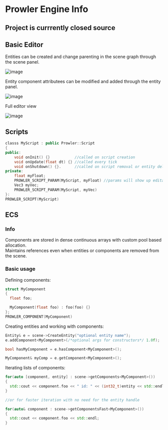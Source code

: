 # Prowler Engine Info

## Project is currrently closed source

## Basic Editor

Entities can be created and change parenting in the scene graph through the scene panel.

![image](https://github.com/user-attachments/assets/2dd2ff24-bdeb-4b45-8210-35d785c097d4)

Entity component attributees can be modified and added through the entity panel.

![image](https://github.com/user-attachments/assets/5ff6931a-1b16-4e21-ac89-c6647f09cd04)

Full editor view

![image](https://github.com/user-attachments/assets/ae3a49c7-9126-41e1-9990-be9bfbb3489c)

## Scripts

```cpp
classs MyScript : public Prowler::Script
{
public:
    void onInit() {}           //called on script creation
    void onUpdate(float dt) {} //called every tick
    void onShutdown() {}.      //called on script removal or entity deletion 
private:
    float myFloat;
    PROWLER_SCRIPT_PARAM(MyScript, myFloat) //params will show up editable in editor
    Vec3 myVec;
    PROWLER_SCRIPT_PARAM(MyScript, myVec)
}:
PROWLER_SCRIPT(MyScript)
```

## ECS

### Info
Components are stored in dense continuous arrays with custom pool based allocation.\
Maintains references even when entities or components are removed from the scene.

### Basic usage

Defining components:

```cpp
struct MyComponent
{
  float foo;

  MyComponent(float foo) : foo(foo) {}
};
PROWLER_COMPONENT(MyComponent)
```

Creating entities and working with components:

```cpp
Entity& e = scene->CreateEntity("optional entity name");
e.addComponent<MyComponent>(/*optional args for constructors*/ 1.0f);

bool hasMyComponent = e.hasComponent<MyComponent>();

MyComponent& myComp = e.getComponent<MyComponent>();
```

Iterating lists of components:

```cpp
for(auto [component, entity] : scene->getComponents<MyComponent>())
{
  std::cout << component.foo << " id: " << (int32_t)entity << std::endl;
}

//or for faster iteration with no need for the entity handle

for(auto& component : scene->getComponentsFast<MyComponent>())
{
  std::cout << component.foo << std::endl;
}
```

